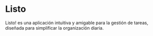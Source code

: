 # Listo
Listo! es una aplicación intuitiva y amigable para la gestión de tareas, diseñada para simplificar la organización diaria.
